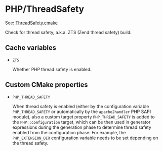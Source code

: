 # PHP/ThreadSafety

See: [ThreadSafety.cmake](https://github.com/petk/php-build-system/tree/master/cmake/cmake/modules/PHP/ThreadSafety.cmake)

Check for thread safety, a.k.a. ZTS (Zend thread safety) build.

## Cache variables

* `ZTS`

  Whether PHP thread safety is enabled.

## Custom CMake properties

* `PHP_THREAD_SAFETY`

  When thread safety is enabled (either by the configuration variable
  `PHP_THREAD_SAFETY` or automatically by the `apache2handler` PHP SAPI module),
  also a custom target property `PHP_THREAD_SAFETY` is added to the
  `PHP::configuration` target, which can be then used in generator expressions
  during the generation phase to determine thread safety enabled from the
  configuration phase. For example, the `PHP_EXTENSION_DIR` configuration
  variable needs to be set depending on the thread safety.
